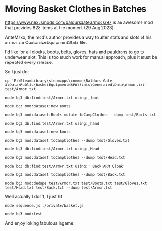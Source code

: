 # Moving Basket Clothes in Batches

https://www.nexusmods.com/baldursgate3/mods/97 is an awesome mod that provides 828 items at the moment (29 Aug 2023).

AnteMaxx, the mod's author provides a way to alter stats and slots of his armor via CustomizeEquipmentStats file.

I'd like for all cloaks, boots, belts, gloves, hats and pauldrons to go to underwear slot. This is too much work for manual approach, plus it must be repeated every release.

So I just do:

```
cp 'E:\SteamLibrary\steamapps\common\Baldurs Gate 3\Data\Public\BasketEquipmentNSFW\Stats\Generated\Data\Armor.txt' test/Armor.txt

node bg3 db:find:test/Armor.txt using:_foot 

node bg3 mod:dataset:new Boots

node bg3 mod:dataset:Boots mutate toCampClothes --dump test/Boots.txt

node bg3 db:find:test/Armor.txt using:_hand

node bg3 mod:dataset:new Boots

node bg3 mod:dataset toCampClothes --dump test/Gloves.txt

node bg3 db:find:test/Armor.txt using:_Head

node bg3 mod:dataset toCampClothes --dump test/Head.txt

node bg3 db:find:test/Armor.txt using:'_Back|ARM_Cloak'

node bg3 mod:dataset toCampClothes --dump test/Back.txt

node bg3 mod:dedupe test/Armor.txt test/Boots.txt test/Gloves.txt test/Head.txt test/Back.txt --dump test/Armor.txt

```

Well actually I don't, I just hit 

```
node sequence.js ./private/basket.js

node bg3 mod:test
```

And enjoy loking fabulous ingame.